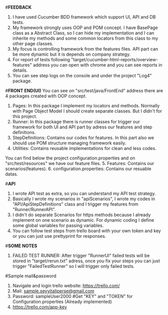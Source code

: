 #**FEEDBACK**
1. I have used Cucumber BDD framework which support UI, API and DB tests.
2. My framework strongly uses OOP and POM concept. I have BasePage class as a Abstract Class, so I can hide my implementation and I can inherite my methods and some common locators from this class to my other page classes.
3. My focus is controlling framework from the features files. API part can be more dynamic but it is depends on company strategy.
4. For report of tests following "target/cucumber-html-reports/overview-features" address you can open with chrome and you can see reports in details. 
5. You can see step logs on the console and under the project "Log4" package.

#**FRONT END(UI)**
You can see on "src/test/java/FrontEnd" address there are 4 packages created with OOP concept.
1. Pages: In this package I implement my locators and methods. Normally with Page Object Model I should create separate classes. But I didn't for this project.
2. Runner: In this package there is runner classes for trigger our framework for both UI and API part by adress our features and step definitions.
3. StepDefinitions: Contains our codes for features. In this part also we should use POM structure managing framework easily.
4. Utilities: Contains reusable implementations for clean and less codes. 
    
You can find below the project configuration.properties and on "src/test/resources" we have our feature files.
5. Features: Contains our scenarios(features).
6. configuration.properties: Contains our resuable datas.


#**API** 
1. I wrote API test as extra, so you can understand my API test strategy. 
2. Basically I wrote my scenarios in "apiScenarios", I wrote my codes in "API/ApiStepDefinitions" class and I trigger my features from "Runner/RunnerAPI".
3. I didn't do separate Scenarios for https methods because I already implement on one scenario as dynamic. For dynamic coding I define some global variables for passing variables.
4. You can follow test steps from trello board with your own token and key or you can just use prettyprint for responses.

#**SOME NOTES**
1. FAILED TEST RUNNER: After trigger "RunnerUI" failed tests will be stored in "target/rerun.txt" adress, once you fix your steps you can just trigger "FailedTestRunner" so I will trigger only failed tests.

#Sample mail&password
1. Navigate and login trello website: https://trello.com/
2. Mail: sample.seyyitaliperse@gmail.com  
3. Password: sampleUser2000
#Get "KEY" and "TOKEN" for Configuration.properties (Already implemented)
4. https://trello.com/app-key





